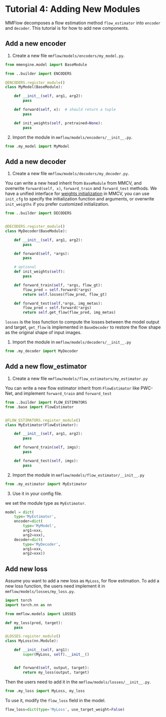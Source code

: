 # Tutorial 4: Adding New Modules

MMFlow decomposes a flow estimation method `flow_estimator` into `encoder` and `decoder`. This tutorial is for how to add new components.

## Add a new encoder

1. Create a new file `mmflow/models/encoders/my_model.py`.

```python
from mmengine.model import BaseModule

from ..builder import ENCODERS

@ENCODERS.register_module()
class MyModel(BaseModule):

    def __init__(self, arg1, arg2):
        pass

    def forward(self, x):  # should return a tuple
        pass

    def init_weights(self, pretrained=None):
        pass
```

2. Import the module in `mmflow/models/encoders/__init__.py`.

```python
from .my_model import MyModel
```

## Add a new decoder

1. Create a new file `mmflow/models/decoders/my_decoder.py`.

You can write a new head inherit from `BaseModule` from MMCV,
and overwrite `forward(self, x)`, `forward_train` and `forward_test` methods.
We have a unified interface for [weights initialization](https://mmcv.readthedocs.io/en/latest/understand_mmcv/cnn.html#weight-initialization) in MMCV,
you can use `init_cfg` to specify the initialization function and arguments,
or overwrite `init_weigths` if you prefer customized initialization.

```python
from ..builder import DECODERS


@DECODERS.register_module()
class MyDecoder(BaseModule):

    def __init__(self, arg1, arg2):
        pass

    def forward(self, *args):
        pass

    # optional
    def init_weights(self):
        pass

    def forward_train(self, *args, flow_gt):
        flow_pred = self.forward(*args)
        return self.losses(flow_pred, flow_gt)

    def forward_test(self,*args, img_metas):
        flow_pred = self.forward(*args)
        return self.get_flow(flow_pred, img_metas)
```

`losses` is the loss function to compute the losses between the model output and target, `get_flow` is implemented in `BaseDecoder` to restore the flow shape as the original shape of input images.

1. Import the module in `mmflow/models/decoders/__init__.py`

```python
from .my_decoder import MyDecoder
```

## Add a new flow_estimator

1. Create a new file `mmflow/models/flow_estimators/my_estimator.py`

You can write a new flow estimator inherit from `FlowEstimator` like PWC-Net, and implement `forward_train` and `forward_test`

```python
from ..builder import FLOW_ESTIMATORS
from .base import FlowEstimator


@FLOW_ESTIMATORS.register_module()
class MyEstimator(FlowEstimator):

    def __init__(self, arg1, arg2):
        pass

    def forward_train(self, imgs):
        pass

    def forward_test(self, imgs):
        pass
```

2. Import the module in `mmflow/models/flow_estimator/__init__.py`

```python
from .my_estimator import MyEstimator
```

3. Use it in your config file.

we set the module type as `MyEstimator`.

```python
model = dict(
    type='MyEstimator',
    encoder=dict(
        type='MyModel',
        arg1=xxx,
        arg2=xxx),
    decoder=dict(
        type='MyDecoder',
        arg1=xxx,
        arg2=xxx))
```

## Add new loss

Assume you want to add a new loss as `MyLoss`, for flow estimation.
To add a new loss function, the users need implement it in `mmflow/models/losses/my_loss.py`.

```python
import torch
import torch.nn as nn

from mmflow.models import LOSSES

def my_loss(pred, target):
    pass

@LOSSES.register_module()
class MyLoss(nn.Module):

    def __init__(self, arg1):
        super(MyLoss, self).__init__()


    def forward(self, output, target):
        return my_loss(output, target)
```

Then the users need to add it in the `mmflow/models/losses/__init__.py`.

```python
from .my_loss import MyLoss, my_loss

```

To use it, modify the `flow_loss` field in the model.

```python
flow_loss=dict(type='MyLoss', use_target_weight=False)
```
